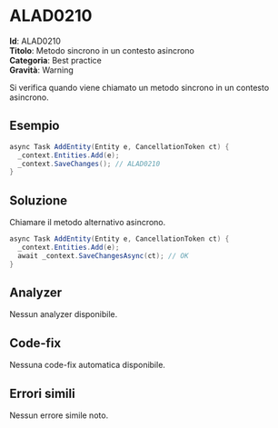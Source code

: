 <!--
SPDX-FileCopyrightText: 2022 ALAD SRL <info@alad.cloud>

SPDX-License-Identifier: MIT
-->

# ALAD0210

**Id**: ALAD0210\
**Titolo**: Metodo sincrono in un contesto asincrono\
**Categoria**: Best practice\
**Gravità**: Warning

Si verifica quando viene chiamato un metodo sincrono in un contesto asincrono.


## Esempio

```csharp
async Task AddEntity(Entity e, CancellationToken ct) {
  _context.Entities.Add(e);
  _context.SaveChanges(); // ALAD0210
}
```


## Soluzione

Chiamare il metodo alternativo asincrono.

```csharp
async Task AddEntity(Entity e, CancellationToken ct) {
  _context.Entities.Add(e);
  await _context.SaveChangesAsync(ct); // OK
}
```


## Analyzer

Nessun analyzer disponibile.


## Code-fix

Nessuna code-fix automatica disponibile.


## Errori simili

Nessun errore simile noto.

